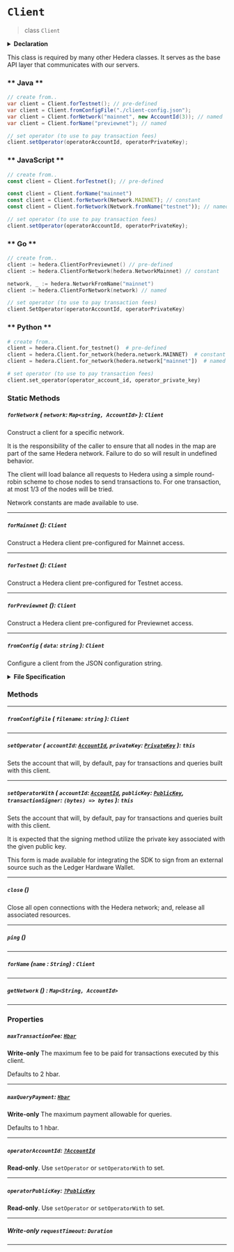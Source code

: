 # `Client`

> class `Client`

<details>
<summary><b>Declaration</b></summary>

```typescript
class Client {
    static forNetwork(network: Map<String, AccountId>): Client;

    static forMainnet(): Client;
    static forTestnet(): Client;
    static forPreviewnet(): Client;

    static fromConfig(data: string): Client;
    static fromConfigFile(filename: string): Client;

    setNetwork(network: Map<string, AccountId>): this;
    setMirrorNetwork(mirrorNetwork: string[]): this;

    /* property */ readonly operatorAccountId: ?AccountId;
    /* property */ readonly operatorPublicKey: ?PublicKey;

    setOperator(accountId: AccountId, privateKey: PrivateKey): this;
    setOperatorWith(
        accountId: AccountId,
        publicKey: PublicKey,
        transactionSigner: (message: bytes) => bytes
    ): this;

    close();

    /* write-only property */ maxTransactionFee: Hbar;
    /* write-only property */ maxQueryPayment: Hbar;
    /* write-only property */ requestTimeout: Duration;
}
```

</details>

This class is required by many other Hedera classes.
It serves as the base API layer that communicates with our servers.

<!-- tabs:start -->

### ** Java **

```java
// create from..
var client = Client.forTestnet(); // pre-defined
var client = Client.fromConfigFile("./client-config.json");
var client = Client.forNetwork("mainnet", new AccountId(3)); // named
var client = Client.forName("previewnet"); // named

// set operator (to use to pay transaction fees)
client.setOperator(operatorAccountId, operatorPrivateKey);
```

### ** JavaScript **

```javascript
// create from..
const client = Client.forTestnet(); // pre-defined

const client = Client.forName("mainnet")
const client = Client.forNetwork(Network.MAINNET); // constant
const client = Client.forNetwork(Network.fromName("testnet")); // named

// set operator (to use to pay transaction fees)
client.setOperator(operatorAccountId, operatorPrivateKey);
```

### ** Go **

```go
// create from..
client := hedera.ClientForPreviewnet() // pre-defined
client := hedera.ClientForNetwork(hedera.NetworkMainnet) // constant

network, _ := hedera.NetworkFromName("mainnet")
client := hedera.ClientForNetwork(network) // named

// set operator (to use to pay transaction fees)
client.SetOperator(operatorAccountId, operatorPrivateKey)
```

### ** Python **

```python
# create from..
client = hedera.Client.for_testnet()  # pre-defined
client = hedera.Client.for_network(hedera.network.MAINNET)  # constant
client = hedera.Client.for_network(hedera.network["mainnet"])  # named

# set operator (to use to pay transaction fees)
client.set_operator(operator_account_id, operator_private_key)
```

<!-- tabs:end -->

### Static Methods

##### `forNetwork` ( `network`: `Map<string, AccountId>` ): `Client`

Construct a client for a specific network.

It is the responsibility of the caller to ensure that all nodes
in the map are part of the same Hedera network. Failure to do
so will result in undefined behavior.

The client will load balance all requests to Hedera using
a simple round-robin scheme to chose nodes to send transactions
to. For one transaction, at most 1/3 of the nodes will be tried.

Network constants are made available to use.

---

##### `forMainnet` (): `Client`

Construct a Hedera client pre-configured for Mainnet access.

---

##### `forTestnet` (): `Client`

Construct a Hedera client pre-configured for Testnet access.

---

##### `forPreviewnet` (): `Client`

Construct a Hedera client pre-configured for Previewnet access.

---

##### `fromConfig` ( `data`: `string` ): `Client`

Configure a client from the JSON configuration string.

<details>
<summary><b>File Specification</b></summary>

`network` can be `mainnet`, `testnet`, `previewnet`, or a dictionary of Account
ID to IP:PORT

```json
{
  "network": "mainnet",
}
```

or

```json
{
  "network": { "0.0.1": "0.testnet.hedera.com:50211" }
}
```

`operator` is an _optional_ object

```json
{
  "operator": {
    "accountId": "0.0.21",
    "privateKey": "302....",
  }
}
```

`mirrorNetwork` can be a network name (mainnet, previewnet, etc) or a list
of addresses. `mirrorNetwork` defaults to the name of `network` _if_ that is
a network name.

```json
{
  "mirrorNetwork": "mainnet",
}
```

or

```json
{
  "mirrorNetwork": [ "kabuto.sh:50211", "hedera.com:50211" ]
}
```

</details>

### Methods

---

##### `fromConfigFile` ( `filename`: `string` ): `Client`

---

##### `setOperator` ( `accountId`: [`AccountId`](reference/AccountId.md), `privateKey`: [`PrivateKey`](reference/cryptography/PrivateKey.md) ): `this`

Sets the account that will, by default, pay for transactions and queries built
with this client.

---

##### `setOperatorWith` ( `accountId`: [`AccountId`](reference/AccountId.md), `publicKey`: [`PublicKey`](reference/cryptography/PublicKey.md), `transactionSigner`: `(bytes) => bytes` ): `this`

Sets the account that will, by default, pay for transactions and queries built
with this client.

It is expected that the signing method utilize the private key associated
with the given public key.

This form is made available for integrating the SDK to sign
from an external source such as the Ledger Hardware Wallet.

---

##### `close` ()

Close all open connections with the Hedera network; and, release all
associated resources.

---

##### `ping` ()

---

##### `forName` (`name` : `String`) : `Client`

---

##### `getNetwork` () : `Map<String, AccountId>`

---

### Properties

##### `maxTransactionFee`: [`Hbar`](reference/Hbar.md)

**Write-only** The maximum fee to be paid for transactions executed by this client.

Defaults to 2 hbar.

---

##### `maxQueryPayment`: [`Hbar`](reference/Hbar.md)

**Write-only** The maximum payment allowable for queries.

Defaults to 1 hbar.

---

##### `operatorAccountId`: [`?AccountId`](reference/AccountId.md)

**Read-only**. Use `setOperator` or `setOperatorWith` to set.

---

##### `operatorPublicKey`: [`?PublicKey`](reference/cryptography/PublicKey.md)

**Read-only**. Use `setOperator` or `setOperatorWith` to set.

---

##### **Write-only** `requestTimeout`: `Duration`

---

